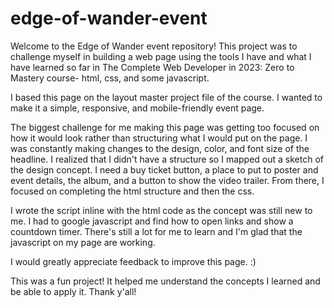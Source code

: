 # edge-of-wander-event
Welcome to the  Edge of Wander event repository!
This project was to challenge myself in building a web page using the tools I have and what I have learned so far in The Complete Web Developer in 2023: Zero to Mastery course- html, css, and some javascript.

I based this page on the layout master project file of the course. I wanted to make it a simple, responsive, and mobile-friendly event page.

The biggest challenge for me making this page was getting too focused on how it would look rather than structuring what I would put on the page. 
I was constantly making changes to the design, color, and font size of the headline. I realized that I didn't have a structure so I mapped out a sketch of the design concept. I need a buy ticket button, a place to put to poster and event details, the album, and a button to show the video trailer.
From there, I focused on completing the html structure and then the css.

I wrote the script inline with the html code as the concept was still new to me. I had to google javascript and find how to open links and show a countdown timer. There's still a lot for me to learn and I'm glad that the javascript on my page are working.  

I would greatly appreciate feedback to improve this page. :)

This was a fun project! It helped me understand the concepts I learned and be able to apply it.
Thank y'all!
